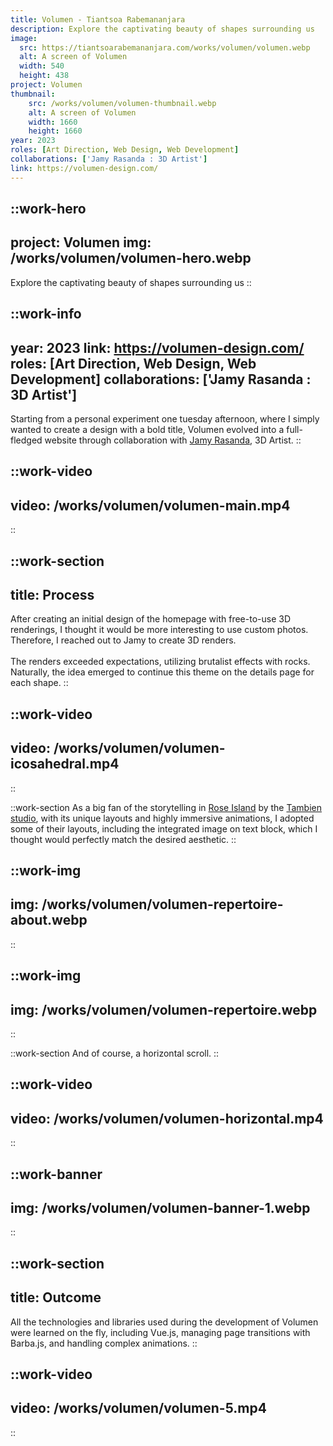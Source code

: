 ```yaml
---
title: Volumen - Tiantsoa Rabemananjara
description: Explore the captivating beauty of shapes surrounding us
image:
  src: https://tiantsoarabemananjara.com/works/volumen/volumen.webp
  alt: A screen of Volumen
  width: 540 
  height: 438
project: Volumen
thumbnail: 
    src: /works/volumen/volumen-thumbnail.webp
    alt: A screen of Volumen
    width: 1660 
    height: 1660
year: 2023
roles: [Art Direction, Web Design, Web Development]
collaborations: ['Jamy Rasanda : 3D Artist']
link: https://volumen-design.com/
---
```


::work-hero
---
project: Volumen
img: /works/volumen/volumen-hero.webp
---
Explore the captivating beauty of shapes surrounding us
::

::work-info
---
year: 2023
link: https://volumen-design.com/
roles: [Art Direction, Web Design, Web Development]
collaborations: ['Jamy Rasanda : 3D Artist']
---
Starting from a personal experiment one tuesday afternoon, where I simply wanted to create a design with a bold title, Volumen evolved into a full-fledged website through collaboration with [Jamy Rasanda](https://www.instagram.com/jamyrasanda/), 3D Artist.
::

::work-video
---
video: /works/volumen/volumen-main.mp4
---
::

::work-section
---
title: Process
---
After creating an initial design of the homepage with free-to-use 3D renderings, I thought it would be more interesting to use custom photos. Therefore, I reached out to Jamy to create 3D renders.
<br><br>
The renders exceeded expectations, utilizing brutalist effects with rocks. Naturally, the idea emerged to continue this theme on the details page for each shape.
::

::work-video
---
video: /works/volumen/volumen-icosahedral.mp4
---
::

::work-section
As a big fan of the storytelling in [Rose Island](https://rose-island.co/) by the [Tambien studio](https://tambien.studio/), with its unique layouts and highly immersive animations, I adopted some of their layouts, including the integrated image on text block, which I thought would perfectly match the desired aesthetic.
::

::work-img
---
img: /works/volumen/volumen-repertoire-about.webp
---
::

::work-img
---
img: /works/volumen/volumen-repertoire.webp
---
::


::work-section
And of course, a horizontal scroll.
::

::work-video
---
video: /works/volumen/volumen-horizontal.mp4
---
::

::work-banner
---
img: /works/volumen/volumen-banner-1.webp
---
::

::work-section
---
title: Outcome
---
All the technologies and libraries used during the development of Volumen were learned on the fly, including Vue.js, managing page transitions with Barba.js, and handling complex animations.
::

::work-video
---
video: /works/volumen/volumen-5.mp4
---
::